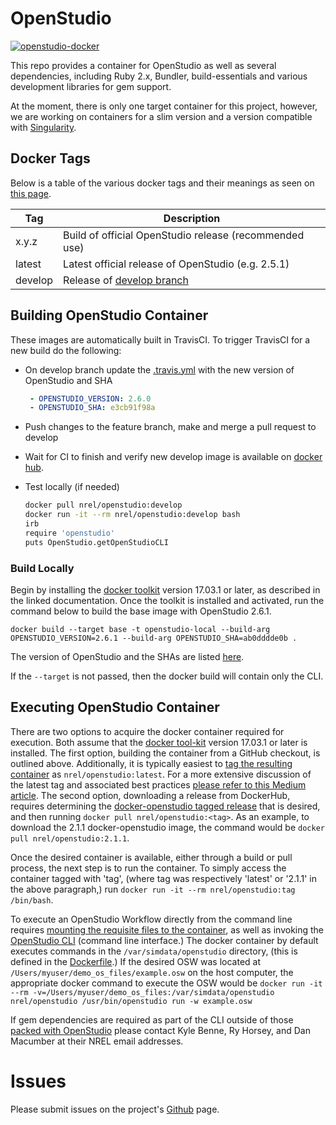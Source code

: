 # OpenStudio

[![openstudio-docker](https://github.com/NREL/docker-openstudio/actions/workflows/docker-openstudio.yml/badge.svg)](https://github.com/NREL/docker-openstudio/actions/workflows/docker-openstudio.yml)

This repo provides a container for OpenStudio as well as several dependencies, including Ruby 2.x, Bundler, 
build-essentials and various development libraries for gem support.

At the moment, there is only one target container for this project, however, we are working on containers for a
slim version and a version compatible with [Singularity](https://singularity.lbl.gov).

## Docker Tags

Below is a table of the various docker tags and their meanings as seen on [this page](https://hub.docker.com/r/nrel/openstudio/tags/). 

| Tag     | Description                                                                             |
|---------|-----------------------------------------------------------------------------------------|
| x.y.z   | Build of official OpenStudio release (recommended use)                                  |
| latest  | Latest official release of OpenStudio (e.g. 2.5.1)                                      |
| develop | Release of [develop branch](https://github.com/NREL/docker-openstudio/tree/develop)     |

## Building OpenStudio Container

These images are automatically built in TravisCI. To trigger TravisCI for a new build do the following:

* On develop branch update the [.travis.yml](.travis.yml) with the new version of OpenStudio and SHA

    ```yaml
     - OPENSTUDIO_VERSION: 2.6.0
     - OPENSTUDIO_SHA: e3cb91f98a
    ```
* Push changes to the feature branch, make and merge a pull request to develop
* Wait for CI to finish and verify new develop image is available on [docker hub](https://hub.docker.com/r/nrel/openstudio/tags/).
* Test locally (if needed)

    ```bash
    docker pull nrel/openstudio:develop
    docker run -it --rm nrel/openstudio:develop bash
    irb
    require 'openstudio'
    puts OpenStudio.getOpenStudioCLI
    ```

### Build Locally
  
Begin by installing the [docker toolkit](https://docs.docker.com/engine/installation/) version 17.03.1 or later, as 
described in the linked documentation. Once the toolkit is installed and activated, run the command below to build the base image with OpenStudio 2.6.1.

```
docker build --target base -t openstudio-local --build-arg OPENSTUDIO_VERSION=2.6.1 --build-arg OPENSTUDIO_SHA=ab0dddde0b .
```

The version of OpenStudio and the SHAs are listed [here](https://github.com/NREL/OpenStudio/wiki/OpenStudio-Version-Compatibility-Matrix). 

If the `--target` is not passed, then the docker build will contain only the CLI. 

## Executing OpenStudio Container

There are two options to acquire the docker container required for execution. Both assume that the 
[docker tool-kit](https://docs.docker.com/engine/installation/) version 17.03.1 or later is installed. The first option,
building the container from a GitHub checkout, is outlined above. Additionally, it is typically easiest to 
[tag the resulting container](https://docs.docker.com/engine/reference/commandline/tag/) as `nrel/openstudio:latest`. 
For a more extensive discussion of the latest tag and associated best practices 
[please refer to this Medium article](https://medium.com/@mccode/the-misunderstood-docker-tag-latest-af3babfd6375). 
The second option, downloading a release from DockerHub, requires determining the 
[docker-openstudio tagged release](https://hub.docker.com/r/nrel/openstudio/tags/) that is desired, and then running 
`docker pull nrel/openstudio:<tag>`. As an example, to download the 2.1.1 docker-openstudio image, the command would 
be `docker pull nrel/openstudio:2.1.1`.

Once the desired container is available, either through a build or pull process, the next step is to run the container.
To simply access the container tagged with 'tag', (where tag was respectively 'latest' or '2.1.1' in the above 
paragraph,) run `docker run -it --rm nrel/openstudio:tag /bin/bash`. 

To execute an OpenStudio Workflow directly from the command line requires 
[mounting the requisite files to the container](https://docs.docker.com/engine/reference/run/#volume-shared-filesystems), 
as well as invoking the [OpenStudio CLI](https://nrel.github.io/OpenStudio-user-documentation/reference/command_line_interface/) 
(command line interface.) The docker container by default executes commands in the `/var/simdata/openstudio` directory, 
(this is defined in the [Dockerfile](./Dockerfile).) If the desired OSW was located at 
`/Users/myuser/demo_os_files/example.osw` on the host computer, the appropriate docker command to execute the OSW would 
be `docker run -it --rm -v=/Users/myuser/demo_os_files:/var/simdata/openstudio nrel/openstudio /usr/bin/openstudio run -w example.osw`

If gem dependencies are required as part of the CLI outside of those 
[packed with OpenStudio](https://github.com/NREL/OpenStudio/blob/develop/dependencies/ruby/Gemfile) please contact
 Kyle Benne, Ry Horsey, and Dan Macumber at their NREL email addresses.

# Issues

Please submit issues on the project's [Github](https://github.com/nrel/docker-openstudio) page. 
